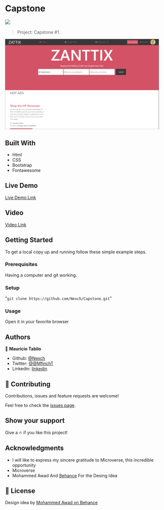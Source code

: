 # Capstone

![](https://img.shields.io/badge/Microverse-blueviolet)

> Project: Capstone #1.

![screenshot](./imgs/image.png)


## Built With

- Html
- CSS
- Bootstrap
- Fontawesome

## Live Demo

[Live Demo Link](https://nexch.github.io/Capstone/)

## Video

[Video Link](https://youtu.be/xrbdTwvJXSQ)

## Getting Started

To get a local copy up and running follow these simple example steps.

### Prerequisites
Having a computer and git working.
### Setup
"``` git clone https://github.com/Nexch/Capstone.git ```"
### Usage
Open it in your favorite browser
## Authors
👤 **Mauricio Tabilo**

- Github: [@Nexch](https://github.com/Nexch)
- Twitter: [@@MfinchT](https://twitter.com/MfinchT)
- Linkedin: [linkedin](https://www.linkedin.com/in/Nexch)

## 🤝 Contributing

Contributions, issues and feature requests are welcome!

Feel free to check the [issues page](issues/).

## Show your support

Give a :fire: if you like this project!

## Acknowledgments

- I will like to express my sincere gratitude to Microverse, this incredible opportunity
- Microverse
- Mohammed Awad And [Behance](https://www.behance.net/gallery/24796463/ZATTIX) For the Desing Idea 

## 📝 License

Design idea by [Mohammed Awad on Behance](https://www.behance.net/M_Awad)
